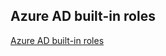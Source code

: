 ## Azure AD built-in roles
[Azure AD built-in roles](https://docs.microsoft.com/en-us/azure/active-directory/roles/permissions-reference)

